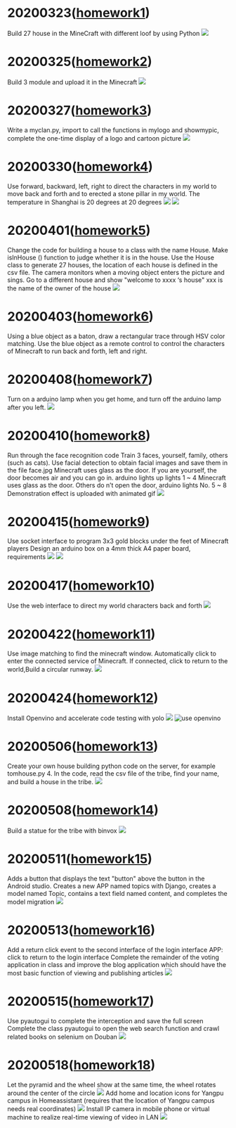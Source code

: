 # 20200323([homework1](https://github.com/shiep18/EIS2020/tree/master/students/zhangyue/homework1))
  Build 27 house in the MineCraft with different loof by using Python
  ![](https://github.com/shiep18/EIS2020/blob/master/students/zhangyue/homework1/homework1.png)
# 20200325([homework2](https://github.com/shiep18/EIS2020/tree/master/students/zhangyue/homework2))
  Build 3 module and upload it in the Minecraft
  ![](https://github.com/shiep18/EIS2020/blob/master/students/zhangyue/homework2/homework2.png)
# 20200327([homework3](https://github.com/shiep18/EIS2020/tree/master/students/zhangyue/homework3))
  Write a myclan.py, import to call the functions in mylogo and showmypic, complete the one-time display of a logo and cartoon picture
  ![](https://github.com/shiep18/EIS2020/blob/master/students/zhangyue/homework3/homework3.png)
# 20200330([homework4](https://github.com/shiep18/EIS2020/tree/master/students/zhangyue/homework4))
  Use forward, backward, left, right to direct the characters in my world to move back and forth and to erected a stone pillar in my world. The temperature in Shanghai is 20 degrees at 20 degrees
  ![](https://github.com/shiep18/EIS2020/blob/master/students/zhangyue/homework4/homework4.png)
  ![](https://github.com/shiep18/EIS2020/blob/master/students/zhangyue/homework4/Theresultofrunningcode.png)
# 20200401([homework5](https://github.com/shiep18/EIS2020/tree/master/students/zhangyue/homework5))
  Change the code for building a house to a class with the name House. Make isInHouse () function to judge whether it is in the house.
  Use the House class to generate 27 houses, the location of each house is defined in the csv file.
  The camera monitors when a moving object enters the picture and sings.
  Go to a different house and show "welcome to xxxx ‘s house" xxx is the name of the owner of the house
  ![](https://github.com/shiep18/EIS2020/blob/master/students/zhangyue/homework5/2020-05-16.png)
# 20200403([homework6](https://github.com/shiep18/EIS2020/tree/master/students/zhangyue/homework6))
  Using a blue object as a baton, draw a rectangular trace through HSV color matching.
  Use the blue object as a remote control to control the characters of Minecraft to run back and forth, left and right.
  ![]()
# 20200408([homework7](https://github.com/shiep18/EIS2020/tree/master/students/zhangyue/homework7))
  Turn on a arduino lamp when you get home, and turn off the arduino lamp after you left.
  ![](https://github.com/shiep18/EIS2020/blob/master/students/zhangyue/homework7/homework7.gif)
# 20200410([homework8](https://github.com/shiep18/EIS2020/tree/master/students/zhangyue/homework8))
  Run through the face recognition code
  Train 3 faces, yourself, family, others (such as cats).
  Use facial detection to obtain facial images and save them in the file face.jpg
  Minecraft uses glass as the door. If you are yourself, the door becomes air and you can go in. arduino lights up lights 1 ~ 4
  Minecraft uses glass as the door. Others do n’t open the door, arduino lights No. 5 ~ 8
  Demonstration effect is uploaded with animated gif
  ![](https://github.com/shiep18/EIS2020/blob/master/students/zhangyue/homework8/Timeline%201%2000_00_00-00_00_30.gif)
# 20200415([homework9](https://github.com/shiep18/EIS2020/tree/master/students/zhangyue/homework9))
  Use socket interface to program 3x3 gold blocks under the feet of Minecraft players
  Design an arduino box on a 4mm thick A4 paper board, requirements
  ![](https://github.com/shiep18/EIS2020/blob/master/students/zhangyue/homework9/socket.png)
  ![](https://github.com/shiep18/EIS2020/blob/master/students/zhangyue/homework9/ardunio.png)
# 20200417([homework10](https://github.com/shiep18/EIS2020/tree/master/students/zhangyue/homework10))
  Use the web interface to direct my world characters back and forth
  ![](https://github.com/shiep18/EIS2020/blob/master/students/zhangyue/homework10/homework10.gif)
# 20200422([homework11](https://github.com/shiep18/EIS2020/tree/master/students/zhangyue/homework11))
  Use image matching to find the minecraft window. Automatically click to enter the connected service of Minecraft. If connected, click to return to the world,Build a circular runway.
  ![](https://github.com/shiep18/EIS2020/blob/master/students/zhangyue/homework11/Automatically.gif)
# 20200424([homework12](https://github.com/shiep18/EIS2020/tree/master/students/zhangyue/homework12))
  Install Openvino and accelerate code testing with yolo
  ![](https://github.com/shiep18/EIS2020/blob/master/students/zhangyue/homework12/%E5%8A%A0%E9%80%9F%E5%89%8D.gif)
  ![use openvino](https://github.com/shiep18/EIS2020/blob/master/students/zhangyue/homework12/%E5%8A%A0%E9%80%9F%E5%90%8E.gif)
# 20200506([homework13](https://github.com/shiep18/EIS2020/tree/master/students/zhangyue/homework13))
  Create your own house building python code on the server, for example tomhouse.py 4. In the code, read the csv file of the tribe, find your name, and build a house in the tribe.
  ![](https://github.com/shiep18/EIS2020/blob/master/students/zhangyue/homework13/2020-05-16%20(1).png)
# 20200508([homework14](https://github.com/shiep18/EIS2020/tree/master/students/zhangyue/homework14))
  Build a statue for the tribe with binvox
  ![](https://github.com/shiep18/EIS2020/blob/master/students/zhangyue/homework14/2020-05-16%20(2).png)
# 20200511([homework15](https://github.com/shiep18/EIS2020/tree/master/students/zhangyue/homework15))
  Adds a button that displays the text "button" above the button in the Android studio.
  Creates a new APP named topics with Django, creates a model named Topic, contains a text field named content, and completes the model migration
  ![](https://github.com/shiep18/EIS2020/blob/master/students/zhangyue/homework15/app.jpg)
# 20200513([homework16](https://github.com/shiep18/EIS2020/tree/master/students/zhangyue/homework16))
  Add a return click event to the second interface of the login interface APP: click to return to the login interface
  Complete the remainder of the voting application in class and improve the blog application which should have the most basic function of viewing and publishing articles
  ![](https://github.com/shiep18/EIS2020/blob/master/students/zhangyue/homework16/new_test_1.gif)
# 20200515([homework17](https://github.com/shiep18/EIS2020/tree/master/students/zhangyue/homework17))
  Use pyautogui to complete the interception and save the full screen
  Complete the class pyautogui to open the web search function and crawl related books on selenium on Douban
  ![](https://github.com/shiep18/EIS2020/blob/master/students/zhangyue/homework17/douban.gif)
# 20200518([homework18](https://github.com/shiep18/EIS2020/tree/master/students/zhangyue/homework18))
  Let the pyramid and the wheel show at the same time, the wheel rotates around the center of the circle
  ![](https://github.com/shiep18/EIS2020/blob/master/students/zhangyue/homework18/rotation.gif)
  Add home and location icons for Yangpu campus in Homeassistant (requires that the location of Yangpu campus needs real coordinates)
  ![](https://github.com/shiep18/EIS2020/blob/master/students/zhangyue/homework18/homeassistant.png)
  Install IP camera in mobile phone or virtual machine to realize real-time viewing of video in LAN
  ![](https://github.com/shiep18/EIS2020/blob/master/students/zhangyue/homework18/MI3W.gif)